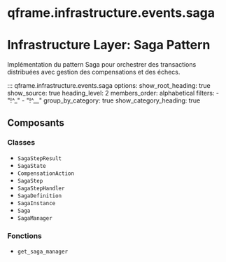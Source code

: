 # qframe.infrastructure.events.saga


Infrastructure Layer: Saga Pattern
==================================

Implémentation du pattern Saga pour orchestrer des transactions distribuées
avec gestion des compensations et des échecs.


::: qframe.infrastructure.events.saga
    options:
      show_root_heading: true
      show_source: true
      heading_level: 2
      members_order: alphabetical
      filters:
        - "!^_"
        - "!^__"
      group_by_category: true
      show_category_heading: true

## Composants

### Classes

- `SagaStepResult`
- `SagaState`
- `CompensationAction`
- `SagaStep`
- `SagaStepHandler`
- `SagaDefinition`
- `SagaInstance`
- `Saga`
- `SagaManager`

### Fonctions

- `get_saga_manager`

